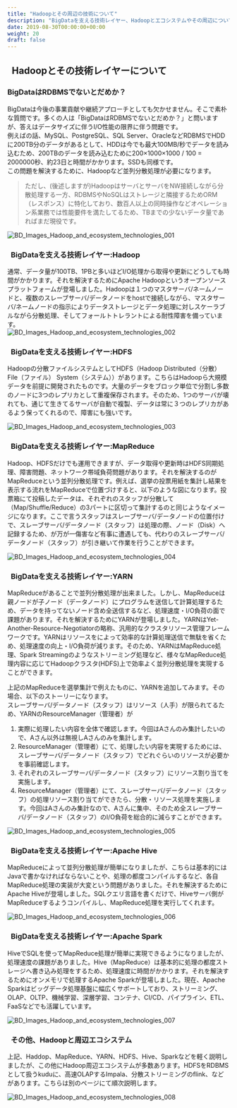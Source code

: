 ```yaml
---
title: "Hadoopとその周辺の技術について"
description: "BigDataを支える技術レイヤー、Hadoopとエコシステムやその周辺についてを説明します。"
date: 2019-08-30T00:00:00+00:00
weight: 20
draft: false
---
```

<!-- descriptionがコンテンツの前に表示されます -->

<!-- コンテンツを書くときはこの下に記載ください -->

## &nbsp; Hadoopとその技術レイヤーについて

### BigDataはRDBMSでないとだめか？  
BigDataは今後の事業貢献や継続アプローチとしても欠かせません。そこで素朴な質問です。多くの人は「BigDataはRDBMSでないとだめか？」と問いますが、答えはデータサイズに伴うI/O性能の限界に伴う問題です。  
例えばの話、MySQL、PostgreSQL、SQL Server、OracleなどRDBMSでHDDに200TB分のデータがあるとして、HDDは今でも最大100MB/秒でデータを読み込むため、200TBのデータを読み込むために200×1000×1000 / 100 = 2000000秒、約23日と時間がかかります。SSDも同様です。  
この問題を解決するために、Hadoopなど並列分散処理が必要になります。  
>ただし、(後述しますが)HadoopはサーバとサーバをNW接続しながら分散処理する一方、RDBMSやNoSQLはストレージと隣接するためORM（レスポンス）に特化しており、数百人以上の同時操作などオペレーション系業務では性能要件を満たしてるため、TBまでの少ないデータ量であればまだ現役です。  

![BD_Images_Hadoop_and_ecosystem_technologies_001](../static_images/BD_Images_Hadoop_and_ecosystem_technologies_001.png)
<br>


### &nbsp; BigDataを支える技術レイヤー:Hadoop
通常、データ量が100TB、1PBと多いほどI/O処理から取得や更新にどうしても時間がかかります。それを解決するためにApache Hadoopというオープンソースプラットフォームが登場しました。Hadoopは１つのマスタサーバ/ネームノードと、複数のスレーブサーバ/データノードをhostで接続しながら、マスタサーバ/ネームノードの指示によりデータストレージとデータ処理に対しスケーラブルながら分散処理、そしてフォールトトレラントによる耐性障害を備っています。  
![BD_Images_Hadoop_and_ecosystem_technologies_002](../static_images/BD_Images_Hadoop_and_ecosystem_technologies_002.png)
<br>  

### &nbsp; BigDataを支える技術レイヤー:HDFS
Hadoopの分散ファイルシステムとしてHDFS（Hadoop Distributed（分散） File（ファイル） System（システム））があります。こちらはHadoopら大規模データを前提に開発されたものです。大量のデータをブロック単位で分割し多数のノードに3つのレプリカとして重複保存されます。そのため、1つのサーバが壊れても、通じて生きてるサーバが自動で複製、データは常に３つのレプリカがあるよう保ってくれるので、障害にも強いです。  

![BD_Images_Hadoop_and_ecosystem_technologies_003](../static_images/BD_Images_Hadoop_and_ecosystem_technologies_003.png)
<br>


### &nbsp; BigDataを支える技術レイヤー:MapReduce
Hadoop、HDFSだけでも運用できますが、データ取得や更新時はHDFS同期処理、障害問題、ネットワーク帯域負荷問題があります。それを解決するのがMapReduceという並列分散処理です。例えば、選挙の投票用紙を集計し結果を表示する流れをMapReduceで位置づけすると、以下のような図になります。投票箱にて投稿したデータは、それぞれのスタッフが分散して（Map/Shuffle/Reduce）の3パートに区切って集計するのと同じようなイメージになります。ここで言うスタッフはスレーブサーバ/データノードの位置付けで、スレーブサーバ/データノード（スタッフ）は処理の際、ノード（Disk）へ記録するため、が万が一傷害など有事に遭遇しても、代わりのスレーブサーバ/データノード（スタッフ）が引き継いて作業を行うことができます。  

![BD_Images_Hadoop_and_ecosystem_technologies_004](../static_images/BD_Images_Hadoop_and_ecosystem_technologies_004.png)
<br>

### &nbsp; BigDataを支える技術レイヤー:YARN
MapReduceがあることで並列分散処理が出来ました。しかし、MapReduceは親ノードが子ノード（データノード）にプログラムを送信して計算処理するため、データを持ってないノード含め全送信するなど、処理速度・I/O負荷の面で課題があります。それを解決するためにYARNが登場しました。YARNはYet-Another-Resource-Negotiatorの略称、汎用的なクラスタリソース管理フレームワークです。YARNはリソースをによって効率的な計算処理送信で無駄を省くため、処理速度の向上・I/O負荷が減ります。そのため、YARNはMapReduce処理、Spark Streamingのようなストリーミング処理など、様々なMapReduce処理内容に応じてHadoopクラスタ(HDFS)上で効率よく並列分散処理を実現することができます。  

上記のMapReduceを選挙集計で例えたものに、YARNを追加してみます。その場合、以下のストーリーになります。  
スレーブサーバ/データノード（スタッフ）はリソース（人手）が限られてるため、YARNのResourceManager（管理者）が   

1. 実際に処理したい内容を全体で確認します。今回はAさんのみ集計したいので、Aさん以外は無視しAさんのみを集計します。     
2. ResourceManager（管理者）にて、処理したい内容を実現するためには、スレーブサーバ/データノード（スタッフ）でどれぐらいのリソースが必要かを事前確認します。     
3. それぞれのスレーブサーバ/データノード（スタッフ）にリソース割り当てを実施します。     
4. ResourceManager（管理者）にて、スレーブサーバ/データノード（スタッフ）の処理リソース割り当てができたら、分散・リソース処理を実施します。今回はAさんのみ集計なので、Aさんに集中、そのため全スレーブサーバ/データノード（スタッフ）のI/O負荷を総合的に減らすことができます。     
   

![BD_Images_Hadoop_and_ecosystem_technologies_005](../static_images/BD_Images_Hadoop_and_ecosystem_technologies_005.png)
<br>


### &nbsp; BigDataを支える技術レイヤー:Apache Hive  
MapReduceによって並列分散処理が簡単になりましたが、こちらは基本的にはJavaで書かなければならないことや、処理の都度コンパイルするなど、各自MapReduce処理の実装が大変という問題がありました。それを解決するためにApache Hiveが登場しました。SQLクエリ言語を書くだけで、Hiveサーバ側がMapReduceするようコンパイルし、MapReduce処理を実行してくれます。  

![BD_Images_Hadoop_and_ecosystem_technologies_006](../static_images/BD_Images_Hadoop_and_ecosystem_technologies_006.png)
<br>


### &nbsp; BigDataを支える技術レイヤー:Apache Spark  
HiveでSQLを使ってMapReduce処理が簡単に実現できるようになりましたが、処理速度の課題がありました。Hive（MapReduce）は基本的に処理の都度ストレージへ書き込み処理をするため、処理速度に時間がかかります。それを解決するためにオンメモリで処理するApache Sparkが登場しました。現在、Apache Sparkはビッグデータ処理基盤に幅広くサポートしており、ストリーミング、OLAP、OLTP、機械学習、深層学習、コンテナ、CI/CD、パイプライン、ETL、FaaSなどでも活躍しています。  

![BD_Images_Hadoop_and_ecosystem_technologies_007](../static_images/BD_Images_Hadoop_and_ecosystem_technologies_007.png)
<br>


### &nbsp; その他、Hadoopと周辺エコシステム  
上記、Haddop、MapReduce、YARN、HDFS、Hive、Sparkなどを軽く説明しましたが、この他にHadoop周辺エコシステムが多数あります。HDFSをRDBMSとして扱うkuduに、高速OLAPするImpala、分散ストリーミングのflink、などがあります。こちらは別のページにて順次説明します。  

![BD_Images_Hadoop_and_ecosystem_technologies_008](../static_images/BD_Images_Hadoop_and_ecosystem_technologies_008.png)
<br>


